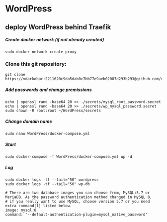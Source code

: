 # WordPress
## deploy WordPress behind Traefik

##### Create docker network (*if not already created*)
```
sudo docker network create proxy
```
### Clone this git repository:
```
git clone https://vdarkobar:2211620c9da5dab0c7bb77e9aeb02087d293b293@github.com/vdarkobar/WordPress.git
```
##### Add passwords and change premissions
```
echo | openssl rand -base64 20 >> ./secrets/mysql_root_password.secret
echo | openssl rand -base64 20 >> ./secrets/wp_mysql_password.secret
sudo chown -R root:root ~/WordPress/secrets
```
##### Change domain name
```
sudo nano WordPress/docker-compose.yml
```
##### Start
```
sudo docker-compose -f WordPress/docker-compose.yml up -d
```
##### Log
```
sudo docker logs -tf --tail="50" wordpress
sudo docker logs -tf --tail="50" wp-db
```
```
# There are two database images you can choose from, MySQL:5.7 or MariaDB. As the password authentication method changed in MySQL 8, 
# if you really want to use MySQL, choose version 5.7 or you need extra command[1] listed below.
image: mysql:8
command: '--default-authentication-plugin=mysql_native_password'
```
